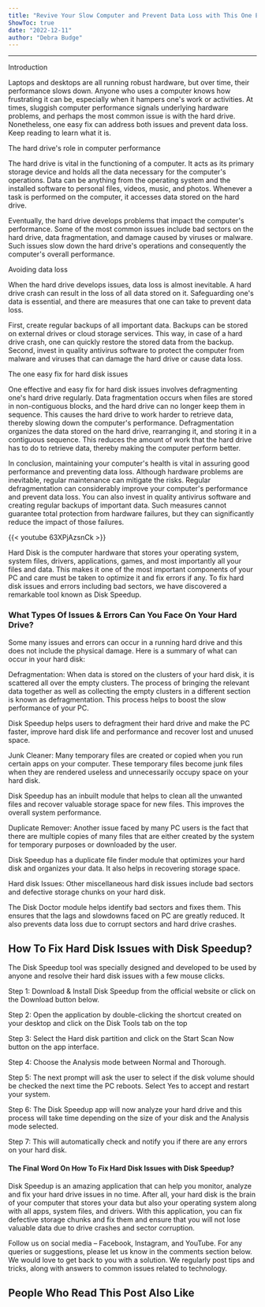 ```yaml
---
title: "Revive Your Slow Computer and Prevent Data Loss with This One Easy Fix for Hard Disk Issues"
ShowToc: true 
date: "2022-12-11"
author: "Debra Budge"
---
```

*****
Introduction

Laptops and desktops are all running robust hardware, but over time, their performance slows down. Anyone who uses a computer knows how frustrating it can be, especially when it hampers one's work or activities. At times, sluggish computer performance signals underlying hardware problems, and perhaps the most common issue is with the hard drive. Nonetheless, one easy fix can address both issues and prevent data loss. Keep reading to learn what it is.

The hard drive's role in computer performance

The hard drive is vital in the functioning of a computer. It acts as its primary storage device and holds all the data necessary for the computer's operations. Data can be anything from the operating system and the installed software to personal files, videos, music, and photos. Whenever a task is performed on the computer, it accesses data stored on the hard drive.

Eventually, the hard drive develops problems that impact the computer's performance. Some of the most common issues include bad sectors on the hard drive, data fragmentation, and damage caused by viruses or malware. Such issues slow down the hard drive's operations and consequently the computer's overall performance.

Avoiding data loss

When the hard drive develops issues, data loss is almost inevitable. A hard drive crash can result in the loss of all data stored on it. Safeguarding one's data is essential, and there are measures that one can take to prevent data loss.

First, create regular backups of all important data. Backups can be stored on external drives or cloud storage services. This way, in case of a hard drive crash, one can quickly restore the stored data from the backup. Second, invest in quality antivirus software to protect the computer from malware and viruses that can damage the hard drive or cause data loss.

The one easy fix for hard disk issues

One effective and easy fix for hard disk issues involves defragmenting one's hard drive regularly. Data fragmentation occurs when files are stored in non-contiguous blocks, and the hard drive can no longer keep them in sequence. This causes the hard drive to work harder to retrieve data, thereby slowing down the computer's performance. Defragmentation organizes the data stored on the hard drive, rearranging it, and storing it in a contiguous sequence. This reduces the amount of work that the hard drive has to do to retrieve data, thereby making the computer perform better.

In conclusion, maintaining your computer's health is vital in assuring good performance and preventing data loss. Although hardware problems are inevitable, regular maintenance can mitigate the risks. Regular defragmentation can considerably improve your computer's performance and prevent data loss. You can also invest in quality antivirus software and creating regular backups of important data. Such measures cannot guarantee total protection from hardware failures, but they can significantly reduce the impact of those failures.

{{< youtube 63XPjAzsnCk >}} 



Hard Disk is the computer hardware that stores your operating system, system files, drivers, applications, games, and most importantly all your files and data. This makes it one of the most important components of your PC and care must be taken to optimize it and fix errors if any. To fix hard disk issues and errors including bad sectors, we have discovered a remarkable tool known as Disk Speedup.
 
### What Types Of Issues & Errors Can You Face On Your Hard Drive?
 

 
Some many issues and errors can occur in a running hard drive and this does not include the physical damage. Here is a summary of what can occur in your hard disk:
 
Defragmentation: When data is stored on the clusters of your hard disk, it is scattered all over the empty clusters. The process of bringing the relevant data together as well as collecting the empty clusters in a different section is known as defragmentation. This process helps to boost the slow performance of your PC.
 
Disk Speedup helps users to defragment their hard drive and make the PC faster, improve hard disk life and performance and recover lost and unused space. 
 
Junk Cleaner: Many temporary files are created or copied when you run certain apps on your computer. These temporary files become junk files when they are rendered useless and unnecessarily occupy space on your hard disk. 
 
Disk Speedup has an inbuilt module that helps to clean all the unwanted files and recover valuable storage space for new files. This improves the overall system performance.
 
Duplicate Remover: Another issue faced by many PC users is the fact that there are multiple copies of many files that are either created by the system for temporary purposes or downloaded by the user.
 
Disk Speedup has a duplicate file finder module that optimizes your hard disk and organizes your data. It also helps in recovering storage space.
 
Hard disk Issues: Other miscellaneous hard disk issues include bad sectors and defective storage chunks on your hard disk.
 
The Disk Doctor module helps identify bad sectors and fixes them. This ensures that the lags and slowdowns faced on PC are greatly reduced. It also prevents data loss due to corrupt sectors and hard drive crashes.
 
## How To Fix Hard Disk Issues with Disk Speedup?
 
The Disk Speedup tool was specially designed and developed to be used by anyone and resolve their hard disk issues with a few mouse clicks.
 
Step 1: Download & Install Disk Speedup from the official website or click on the Download button below.
 
Step 2: Open the application by double-clicking the shortcut created on your desktop and click on the Disk Tools tab on the top
 
Step 3: Select the Hard disk partition and click on the Start Scan Now button on the app interface.
 
Step 4: Choose the Analysis mode between Normal and Thorough.
 
Step 5: The next prompt will ask the user to select if the disk volume should be checked the next time the PC reboots. Select Yes to accept and restart your system.
 
Step 6: The Disk Speedup app will now analyze your hard drive and this process will take time depending on the size of your disk and the Analysis mode selected.
 
Step 7: This will automatically check and notify you if there are any errors on your hard disk.
 
#### The Final Word On How To Fix Hard Disk Issues with Disk Speedup?
 
Disk Speedup is an amazing application that can help you monitor, analyze and fix your hard drive issues in no time. After all, your hard disk is the brain of your computer that stores your data but also your operating system along with all apps, system files, and drivers. With this application, you can fix defective storage chunks and fix them and ensure that you will not lose valuable data due to drive crashes and sector corruption. 
 
Follow us on social media – Facebook, Instagram, and YouTube. For any queries or suggestions, please let us know in the comments section below. We would love to get back to you with a solution. We regularly post tips and tricks, along with answers to common issues related to technology.
 
##  People Who Read This Post Also Like 



